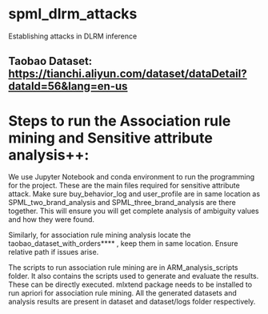 # spml_dlrm_attacks
Establishing attacks in DLRM inference

## Taobao Dataset: https://tianchi.aliyun.com/dataset/dataDetail?dataId=56&lang=en-us

# Steps to run the Association rule mining and Sensitive attribute analysis++:
We use Jupyter Notebook and conda environment to run the programming for the project. These are the main files required for sensitive attribute attack. Make sure buy_behavior_log and user_profile are in same location as SPML_two_brand_analysis and SPML_three_brand_analysis are there together. This will ensure you will get complete analysis of ambiguity values and how they were found. 

Similarly, for association rule mining analysis locate the taobao_dataset_with_orders**** , keep them in same location. Ensure relative path if issues arise. 

The scripts to run association rule mining are in ARM_analysis_scripts folder. It also contains the scripts used to generate and evaluate the results. These can be directly executed. mlxtend package needs to be installed to run apriori for association rule mining. 
All the generated datasets and analysis results are present in dataset and dataset/logs folder respectively.
